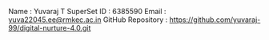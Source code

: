 Name : Yuvaraj T
SuperSet ID : 6385590
Email : yuva22045.ee@rmkec.ac.in
GitHub Repository : https://github.com/yuvaraj-99/digital-nurture-4.0.git
